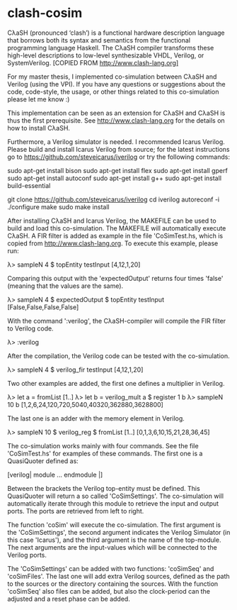 # clash-cosim
CλaSH (pronounced ‘clash’) is a functional hardware description language that borrows both its syntax and semantics from the functional programming language Haskell. The CλaSH compiler transforms these high-level descriptions to low-level synthesizable VHDL, Verilog, or SystemVerilog. [COPIED FROM http://www.clash-lang.org]

For my master thesis, I implemented co-simulation between CλaSH and Verilog (using the VPI). If you have any questions or suggestions about the code, code-style, the usage, or other things related to this co-simulation please let me know :)

This implementation can be seen as an extension for CλaSH and CλaSH is thus the first prerequisite. See http://www.clash-lang.org for the details on how to install CλaSH.

Furthermore, a Verilog simulator is needed. I recommended Icarus Verilog. Please build and install Icarus Verilog from source; for the latest instructions go to https://github.com/steveicarus/iverilog or try the following commands:

sudo apt-get install bison
sudo apt-get install flex
sudo apt-get install gperf
sudo apt-get install autoconf
sudo apt-get install g++
sudo apt-get install build-essential

git clone https://github.com/steveicarus/iverilog
cd iverilog
autoreconf -i
./configure
make
sudo make install

After installing CλaSH and Icarus Verilog, the MAKEFILE can be used to build and load this co-simulation. The MAKEFILE will automatically execute CλaSH. A FIR filter is added as example in the file 'CoSimTest.hs, which is copied from http://www.clash-lang.org.
To execute this example, please run:

λ> sampleN 4 $ topEntity testInput
[4,12,1,20]

Comparing this output with the 'expectedOutput' returns four times 'false' (meaning that the values are the same).

λ> sampleN 4 $ expectedOutput $ topEntity testInput
[False,False,False,False]

With the command ':verilog', the CλaSH-compiler will compile the FIR filter to Verilog code.

λ> :verilog

After the compilation, the Verilog code can be tested with the co-simulation.

λ> sampleN 4 $ verilog_fir testInput
[4,12,1,20]

Two other examples are added, the first one defines a multiplier in Verilog.

λ> let a = fromList [1..]
λ> let b = verilog_mult a $ register 1 b
λ> sampleN 10 b
[1,2,6,24,120,720,5040,40320,362880,3628800]

The last one is an adder with the memory element in Verilog. 

λ> sampleN 10 $ verilog_reg $ fromList [1..]
[0,1,3,6,10,15,21,28,36,45]

The co-simulation works mainly with four commands. See the file 'CoSimTest.hs' for examples of these commands. The first one is a QuasiQuoter defined as:

[verilog| module ... endmodule |]

Between the brackets the Verilog top-entity must be defined. This QuasiQuoter will return a so called 'CoSimSettings'. The co-simulation will automatically iterate through this module to retrieve the input and output ports. The ports are retrieved from left to right. 

The function 'coSim' will execute the co-simulation. The first argument is the 'CoSimSettings', the second argument indicates the Verilog Simulator (in this case 'Icarus'), and the third argument is the name of the top-module. The next arguments are the input-values which will be connected to the Verilog ports.

The 'CoSimSettings' can be added with two functions: 'coSimSeq' and 'coSimFiles'. The last one will add extra Verilog sources, defined as the path to the sources or the directory containing the sources.
With the function 'coSimSeq' also files can be added, but also the clock-period can the adjusted and a reset phase can be added. 

